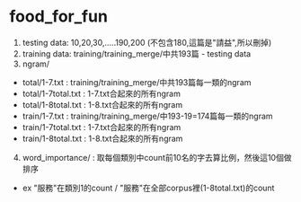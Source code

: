 # food_for_fun
1. testing data: 10,20,30,.....190,200 (不包含180,這篇是"請益",所以刪掉)
2. training data: training/training_merge/中共193篇 - testing data
3. ngram/
  + total/1-7.txt : training/training_merge/中共193篇每一類的ngram
  + total/1-7total.txt : 1-7.txt合起來的所有ngram
  + total/1-8total.txt : 1-8.txt合起來的所有ngram
  + train/1-7.txt : training/training_merge/中193-19=174篇每一類的ngram
  + train/1-7total.txt : 1-7.txt合起來的所有ngram
  + train/1-8total.txt : 1-8.txt合起來的所有ngram
4. word_importance/ : 取每個類別中count前10名的字去算比例，然後這10個做排序
  + ex "服務"在類別1的count / "服務"在全部corpus裡(1-8total.txt)的count
